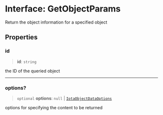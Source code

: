 # Interface: GetObjectParams

Return the object information for a specified object

## Properties

### id

> **id**: `string`

the ID of the queried object

---

### options?

> `optional` **options**: `null` \| [`IotaObjectDataOptions`](IotaObjectDataOptions.md)

options for specifying the content to be returned
